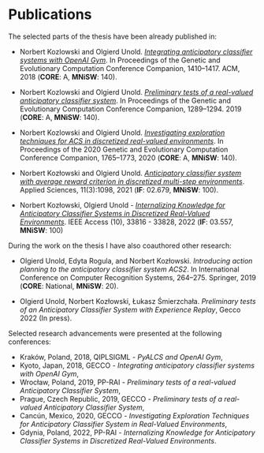 # Publications

The selected parts of the thesis have been already published in:

- Norbert Kozlowski and Olgierd Unold. _[Integrating anticipatory classifier systems with OpenAI Gym](https://dl.acm.org/doi/abs/10.1145/3205651.3208241)_. In Proceedings of the Genetic and Evolutionary Computation Conference Companion, 1410–1417. ACM, 2018 (**CORE**: A, **MNiSW**: 140).

- Norbert Kozlowski and Olgierd Unold. _[Preliminary tests of a real-valued anticipatory classifier system](https://dl.acm.org/doi/10.1145/3319619.3326797)_. In Proceedings of the Genetic and Evolutionary Computation Conference Companion, 1289–1294. 2019 (**CORE**: A, **MNiSW**: 140).

- Norbert Kozlowski and Olgierd Unold. _[Investigating exploration techniques for ACS in discretized real-valued environments](https://dl.acm.org/doi/abs/10.1145/3377929.3398079)_. In Proceedings of the 2020 Genetic and Evolutionary Computation Conference Companion, 1765–1773, 2020 (**CORE**: A, **MNiSW**: 140).

- Norbert Kozłowski and Olgierd Unold. _[Anticipatory classifier system with average reward criterion in discretized multi-step environments](https://www.mdpi.com/2076-3417/11/3/1098)_. Applied Sciences, 11(3):1098, 2021 (**IF**: 02.679, **MNiSW**: 100).

- Norbert Kozłowski, Olgierd Unold - _[Internalizing Knowledge for Anticipatory Classifier Systems in Discretized  Real-Valued Environments](https://ieeexplore.ieee.org/document/9743938)_. IEEE Access (10), 33816 - 33828, 2022 (**IF**: 03.557, **MNiSW**: 100)

During the work on the thesis I have also coauthored other research:

- Olgierd Unold, Edyta Rogula, and Norbert Kozłowski. _Introducing action planning to the anticipatory classifier system ACS2_. In International Conference on Computer Recognition Systems, 264–275. Springer, 2019 (**CORE**: National, **MNiSW**: 20).

- Olgierd Unold, Norbert Kozłowski, Łukasz Śmierzchała. _Preliminary tests of an Anticipatory Classifier System with Experience Replay_, Gecco 2022 (In press).

Selected research advancements were presented at the following conferences:

- Kraków, Poland, 2018, QIPLSIGML - _PyALCS and OpenAI Gym_,
- Kyoto, Japan,  2018, GECCO - _Integrating anticipatory classifier systems with OpenAI Gym_,
- Wrocław, Poland, 2019, PP-RAI - _Preliminary tests of a real-valued Anticipatory Classifier System_,
- Prague, Czech Republic, 2019, GECCO - _Preliminary tests of a real-valued Anticipatory Classifier System_,
- Cancún, Mexico, 2020, GECCO - _Investigating Exploration Techniques for Anticipatory Classifier System in Real-Valued Environments_,
- Gdynia, Poland, 2022, PP-RAI - _Internalizing Knowledge for Anticipatory Classifier Systems in Discretized Real-Valued Environments_.
